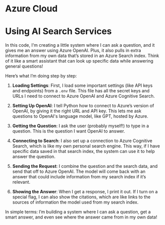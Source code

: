 # Azure Cloud
# Using AI Search Services

In this code, I'm creating a little system where I can ask a question, and it gives me an answer using Azure OpenAI. Plus, it also pulls in extra information from my own data that’s stored in an Azure Search index. Think of it like a smart assistant that can look up specific data while answering general questions!

Here’s what I’m doing step by step:

1. **Loading Settings**: 
   First, I load some important settings (like API keys and endpoints) from a `.env` file. This file has all the secret keys and URLs I need to connect to Azure OpenAI and Azure Cognitive Search.

2. **Setting Up OpenAI**: 
   I tell Python how to connect to Azure’s version of OpenAI, by giving it the right URL and API key. This lets me ask questions to OpenAI's language model, like GPT, hosted by Azure.

3. **Getting the Question**:
   I ask the user (probably myself!) to type in a question. This is the question I want OpenAI to answer.

4. **Connecting to Search**:
   I also set up a connection to Azure Cognitive Search, which is like my own personal search engine. This way, if I have specific data saved in that search index, the system can use it to help answer the question.

5. **Sending the Request**:
   I combine the question and the search data, and send that off to Azure OpenAI. The model will come back with an answer that could include information from my search index if it’s relevant.

6. **Showing the Answer**:
   When I get a response, I print it out. If I turn on a special flag, I can also show the citations, which are like links to the sources of information the model used from my search index.

In simple terms: I’m building a system where I can ask a question, get a smart answer, and even see where the answer came from in my own data!
